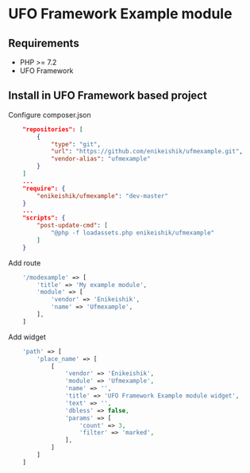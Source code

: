 # UFO Framework Example module

## Requirements
* PHP >= 7.2
* UFO Framework

## Install in UFO Framework based project
Configure composer.json
```json
    "repositories": [
        {
            "type": "git",
            "url": "https://github.com/enikeishik/ufmexample.git",
            "vendor-alias": "ufmexample"
        }
    ]
    ...
    "require": {
        "enikeishik/ufmexample": "dev-master"
    }
    ...
    "scripts": {
        "post-update-cmd": [
            "@php -f loadassets.php enikeishik/ufmexample"
        ]
    }    
```

Add route
```php
    '/modexample' => [
        'title' => 'My example module', 
        'module' => [
            'vendor' => 'Enikeishik', 
            'name' => 'Ufmexample', 
        ], 
    ]
```

Add widget
```php
    'path' => [
        'place_name' => [
            [
                'vendor' => 'Enikeishik', 
                'module' => 'Ufmexample', 
                'name' => '', 
                'title' => 'UFO Framework Example module widget', 
                'text' => '', 
                'dbless' => false, 
                'params' => [
                    'count' => 3, 
                    'filter' => 'marked', 
                ], 
            ]
        ]
    ]
```
